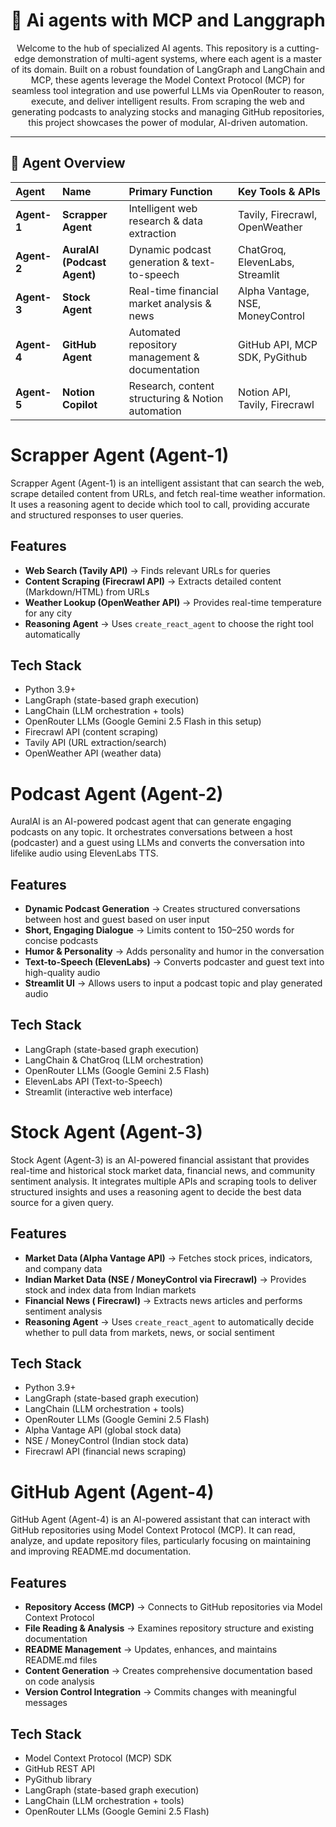 # <div align="center">🐺 Ai agents with MCP and Langgraph</div>

<div align="center">
Welcome to the hub of specialized AI agents. This repository is a cutting-edge demonstration of multi-agent systems, where each agent is a master of its domain. Built on a robust foundation of LangGraph and LangChain and MCP, these agents leverage the Model Context Protocol (MCP) for seamless tool integration and use powerful LLMs via OpenRouter to reason, execute, and deliver intelligent results. From scraping the web and generating podcasts to analyzing stocks and managing GitHub repositories, this project showcases the power of modular, AI-driven automation.
</div>

---

## 🧭 Agent Overview

| Agent | Name | Primary Function | Key Tools & APIs |
| :--- | :--- | :--- | :--- |
| **Agent-1** | **Scrapper Agent** | Intelligent web research & data extraction | Tavily, Firecrawl, OpenWeather |
| **Agent-2** | **AuralAI (Podcast Agent)** | Dynamic podcast generation & text-to-speech | ChatGroq, ElevenLabs, Streamlit |
| **Agent-3** | **Stock Agent** | Real-time financial market analysis & news | Alpha Vantage, NSE, MoneyControl |
| **Agent-4** | **GitHub Agent** | Automated repository management & documentation | GitHub API, MCP SDK, PyGithub |
| **Agent-5** | **Notion Copilot** | Research, content structuring & Notion automation | Notion API, Tavily, Firecrawl |






# Scrapper Agent (Agent-1)
Scrapper Agent (Agent-1) is an intelligent assistant that can search the web, scrape detailed content from URLs, and fetch real-time weather information. It uses a reasoning agent to decide which tool to call, providing accurate and structured responses to user queries.

## Features
- **Web Search (Tavily API)** → Finds relevant URLs for queries
- **Content Scraping (Firecrawl API)** → Extracts detailed content (Markdown/HTML) from URLs
- **Weather Lookup (OpenWeather API)** → Provides real-time temperature for any city
- **Reasoning Agent** → Uses `create_react_agent` to choose the right tool automatically

## Tech Stack
- Python 3.9+
- LangGraph (state-based graph execution)
- LangChain (LLM orchestration + tools)
- OpenRouter LLMs (Google Gemini 2.5 Flash in this setup)
- Firecrawl API (content scraping)
- Tavily API (URL extraction/search)
- OpenWeather API (weather data)


# Podcast Agent (Agent-2)
AuralAI is an AI-powered podcast agent that can generate engaging podcasts on any topic. It orchestrates conversations between a host (podcaster) and a guest using LLMs and converts the conversation into lifelike audio using ElevenLabs TTS.

## Features
- **Dynamic Podcast Generation** → Creates structured conversations between host and guest based on user input
- **Short, Engaging Dialogue** → Limits content to 150–250 words for concise podcasts
- **Humor & Personality** → Adds personality and humor in the conversation
- **Text-to-Speech (ElevenLabs)** → Converts podcaster and guest text into high-quality audio
- **Streamlit UI** → Allows users to input a podcast topic and play generated audio

## Tech Stack
- LangGraph (state-based graph execution)
- LangChain & ChatGroq (LLM orchestration)
- OpenRouter LLMs (Google Gemini 2.5 Flash)
- ElevenLabs API (Text-to-Speech)
- Streamlit (interactive web interface)


# Stock Agent (Agent-3)
Stock Agent (Agent-3) is an AI-powered financial assistant that provides real-time and historical stock market data, financial news, and community sentiment analysis. It integrates multiple APIs and scraping tools to deliver structured insights and uses a reasoning agent to decide the best data source for a given query.

## Features
- **Market Data (Alpha Vantage API)** → Fetches stock prices, indicators, and company data
- **Indian Market Data (NSE / MoneyControl via Firecrawl)** → Provides stock and index data from Indian markets
- **Financial News ( Firecrawl)** → Extracts news articles and performs sentiment analysis
- **Reasoning Agent** → Uses `create_react_agent` to automatically decide whether to pull data from markets, news, or social sentiment

## Tech Stack
- Python 3.9+
- LangGraph (state-based graph execution)
- LangChain (LLM orchestration + tools)
- OpenRouter LLMs (Google Gemini 2.5 Flash)
- Alpha Vantage API (global stock data)
- NSE / MoneyControl (Indian stock data)
- Firecrawl API (financial news scraping)



# GitHub Agent (Agent-4)
GitHub Agent (Agent-4) is an AI-powered assistant that can interact with GitHub repositories using Model Context Protocol (MCP). It can read, analyze, and update repository files, particularly focusing on maintaining and improving README.md documentation.

## Features
- **Repository Access (MCP)** → Connects to GitHub repositories via Model Context Protocol
- **File Reading & Analysis** → Examines repository structure and existing documentation
- **README Management** → Updates, enhances, and maintains README.md files
- **Content Generation** → Creates comprehensive documentation based on code analysis
- **Version Control Integration** → Commits changes with meaningful messages

## Tech Stack
- Model Context Protocol (MCP) SDK
- GitHub REST API
- PyGithub library
- LangGraph (state-based graph execution)
- LangChain (LLM orchestration + tools)
- OpenRouter LLMs (Google Gemini 2.5 Flash)